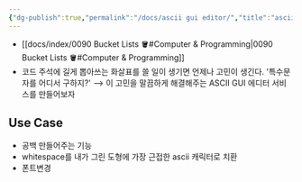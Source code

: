 ```yaml
---
{"dg-publish":true,"permalink":"/docs/ascii gui editor/","title":"ascii gui editor"}
---
```


- [[docs/index/0090 Bucket Lists 🪣#Computer & Programming\|0090 Bucket Lists 🪣#Computer & Programming]]
- 코드 주석에 길게 뽑아쓰는 화살표를 쓸 일이 생기면 언제나 고민이 생긴다. '특수문자를 어디서 구하지?' ⟶ 이 고민을 말끔하게 해결해주는 ASCII GUI 에디터 서비스를 만들어보자

## Use Case

- 공백 만들어주는 기능
- whitespace를 내가 그린 도형에 가장 근접한 ascii 캐릭터로 치환
- 폰트변경
